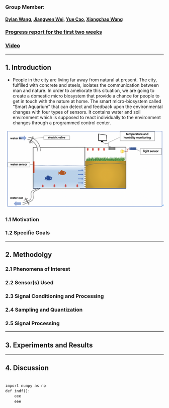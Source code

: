 ### Group Member: 
#### [Dylan Wang](mailto:yilinw2@andrew.cmu.edu), [Jiangwen Wei](mailto:jiangwew@andrew.cmu.edu), [Yue Cao](mailto:yuec3@andrew.cmu.edu), [Xiangchao Wang](mailto:xiangchw@andrew.cmu.edu)

### [Progress report for the first two weeks](https://dylan-wyl10.github.io/12740/index.html)
### [Video]()

---------------------
## 1. Introduction

* People in the city are living far away from natural at present. The city, fulfilled with concrete and steels, isolates the communication between man and nature. In order to ameliorate this situation, we are going to create a domestic micro biosystem that provide a chance for people to get in touch with the nature at home. The smart micro-biosystem called “Smart Aquarium” that can detect and feedback upon the environmental changes with four types of sensors. It contains water and soil environment which is supposed to react individually to the environment changes through a programmed control center. 

![image012.png](https://github.com/Dylan-Wyl10/12740-AI-Group/blob/master/image012.png)


### 1.1 Motivation

### 1.2 Specific Goals
---------------------
## 2. Methodolgy

### 2.1 Phenomena of Interest

### 2.2 Sensor(s) Used

### 2.3 Signal Conditioning and Processing

### 2.4 Sampling and Quantization

### 2.5 Signal Processing

---------------------

## 3. Experiments and Results

---------------------
## 4. Discussion


```markdown

import numpy as np
def indf():
    eee
    eee
    
```


